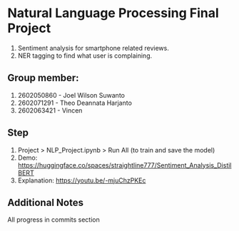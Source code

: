 # Natural Language Processing Final Project
1. Sentiment analysis for smartphone related reviews.
2. NER tagging to find what user is complaining.

## Group member:
1. 2602050860 - Joel Wilson Suwanto
2. 2602071291 - Theo Deannata Harjanto
3. 2602063421 - Vincen

## Step
1. Project > NLP_Project.ipynb > Run All (to train and save the model)
2. Demo: https://huggingface.co/spaces/straightline777/Sentiment_Analysis_DistilBERT
3. Explanation: https://youtu.be/-mjuChzPKEc

## Additional Notes
All progress in commits section
